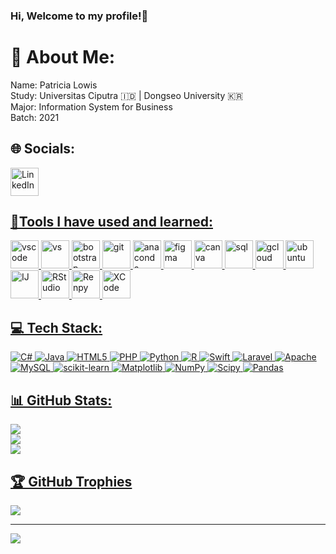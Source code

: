 ### Hi, Welcome to my profile!👋
<!--
## Skils and Experience
* 💻 HTML, CSS, JavaScript, Laravel, SQL, PHP, C#, R
* 📈 Tableau, Excel, Spreadsheet
* 📱 Swift
* 🖌️ Figma, Canva
![Patricia's GitHub stats](https://github-readme-stats.vercel.app/api?username=P1X3L07&show_icons=true&hide=contribs,prs&cache_seconds=86400&theme=ambient_gradient)
-->
# 💫 About Me:
<p align="left">
Name: Patricia Lowis <br> Study: Universitas Ciputra 🇮🇩 | Dongseo University 🇰🇷 <br> Major: Information System for Business <br>Batch: 2021
</p>

## 🌐 Socials:
<p align="left">
<a href="https://linkedin.com/in/PatriciaLowis "><img src="https://cdn.jsdelivr.net/gh/devicons/devicon@latest/icons/linkedin/linkedin-original.svg" alt="LinkedIn" width="45" height="45"/>

## 🚀Tools I have used and learned:
<p align="left">
<img src="https://cdn.jsdelivr.net/gh/devicons/devicon@latest/icons/vscode/vscode-original.svg" alt="vscode" width="45" height="45" />
<img src="https://cdn.jsdelivr.net/gh/devicons/devicon@latest/icons/visualstudio/visualstudio-original.svg" alt="vs" width="45" height="45" />
<img src="https://cdn.jsdelivr.net/gh/devicons/devicon@latest/icons/bootstrap/bootstrap-original.svg" alt="bootstrap" width="45" height="45"/>
<img src="https://cdn.jsdelivr.net/gh/devicons/devicon@latest/icons/git/git-original.svg" alt="git" width="45" height="45"/>
<img src="https://cdn.jsdelivr.net/gh/devicons/devicon@latest/icons/anaconda/anaconda-original.svg" alt="anaconda" width="45" height="45"/>
<img src="https://cdn.jsdelivr.net/gh/devicons/devicon@latest/icons/figma/figma-original.svg" alt="figma" width="45" height="45"/>
<img src="https://cdn.jsdelivr.net/gh/devicons/devicon@latest/icons/canva/canva-original.svg" alt="canva" width="45" height="45"/>
<img src="https://cdn.jsdelivr.net/gh/devicons/devicon@latest/icons/mysql/mysql-original-wordmark.svg" alt="sql" width="45" height="45"/>
<img src="https://cdn.jsdelivr.net/gh/devicons/devicon@latest/icons/googlecloud/googlecloud-original.svg" alt="gcloud" width="45" height="45"/>
<img src="https://cdn.jsdelivr.net/gh/devicons/devicon@latest/icons/ubuntu/ubuntu-original.svg" alt="ubuntu" width="45" height="45"/>
<img src="https://cdn.jsdelivr.net/gh/devicons/devicon@latest/icons/intellij/intellij-original.svg" alt="IJ" width="45" height="45"/>
<img src="https://cdn.jsdelivr.net/gh/devicons/devicon@latest/icons/r/r-original.svg" alt="RStudio" width="45" height="45"/>
<img src="https://cdn.jsdelivr.net/gh/devicons/devicon@latest/icons/renpy/renpy-original.svg" alt="Renpy" width="45" height="45"/>
<img src="https://cdn.jsdelivr.net/gh/devicons/devicon@latest/icons/xcode/xcode-original.svg" alt="XCode" width="45" height="45"/>
</p>
          

## 💻 Tech Stack:
![C#](https://img.shields.io/badge/c%23-%23239120.svg?style=for-the-badge&logo=csharp&logoColor=white) ![Java](https://img.shields.io/badge/java-%23ED8B00.svg?style=for-the-badge&logo=openjdk&logoColor=white) ![HTML5](https://img.shields.io/badge/html5-%23E34F26.svg?style=for-the-badge&logo=html5&logoColor=white) ![PHP](https://img.shields.io/badge/php-%23777BB4.svg?style=for-the-badge&logo=php&logoColor=white) ![Python](https://img.shields.io/badge/python-3670A0?style=for-the-badge&logo=python&logoColor=ffdd54) ![R](https://img.shields.io/badge/r-%23276DC3.svg?style=for-the-badge&logo=r&logoColor=white) ![Swift](https://img.shields.io/badge/swift-F54A2A?style=for-the-badge&logo=swift&logoColor=white) ![Laravel](https://img.shields.io/badge/laravel-%23FF2D20.svg?style=for-the-badge&logo=laravel&logoColor=white) ![Apache](https://img.shields.io/badge/apache-%23D42029.svg?style=for-the-badge&logo=apache&logoColor=white) ![MySQL](https://img.shields.io/badge/mysql-4479A1.svg?style=for-the-badge&logo=mysql&logoColor=white) ![scikit-learn](https://img.shields.io/badge/scikit--learn-%23F7931E.svg?style=for-the-badge&logo=scikit-learn&logoColor=white) ![Matplotlib](https://img.shields.io/badge/Matplotlib-%23ffffff.svg?style=for-the-badge&logo=Matplotlib&logoColor=black) ![NumPy](https://img.shields.io/badge/numpy-%23013243.svg?style=for-the-badge&logo=numpy&logoColor=white) ![Scipy](https://img.shields.io/badge/SciPy-%230C55A5.svg?style=for-the-badge&logo=scipy&logoColor=%white) ![Pandas](https://img.shields.io/badge/pandas-%23150458.svg?style=for-the-badge&logo=pandas&logoColor=white)
## 📊 GitHub Stats:
![](https://github-readme-stats.vercel.app/api?username=P1X3L07&theme=midnight-purple&hide_border=false&include_all_commits=true&count_private=true)<br/>
![](https://github-readme-streak-stats.herokuapp.com/?user=P1X3L07&theme=midnight-purple&hide_border=false)<br/>
![](https://github-readme-stats.vercel.app/api/top-langs/?username=P1X3L07&theme=midnight-purple&hide_border=false&include_all_commits=true&count_private=true&layout=compact)

## 🏆 GitHub Trophies
![](https://github-profile-trophy.vercel.app/?username=P1X3L07&theme=radical&no-frame=true&no-bg=false&margin-w=4)

---
[![](https://visitcount.itsvg.in/api?id=P1X3L07&icon=9&color=11)](https://visitcount.itsvg.in)

<!-- Proudly created with GPRM ( https://gprm.itsvg.in ) -->
